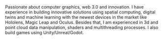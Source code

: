 Passionate about computer graphics, web 3.0 and innovation. I have experience in building innovative solutions using spatial computing, digital twins and machine learning with the newest devices in the market like Hololens, Magic Leap and Oculus. Besides that, I am experienced in 3d and point cloud data manipulation, shaders and multithreading processes. I also build games using Unity/Unreal/Godot.